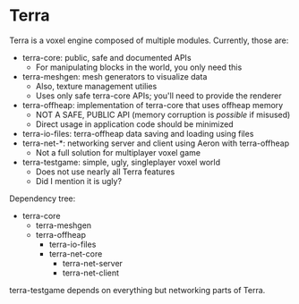 # Terra
Terra is a voxel engine composed of multiple modules. Currently, those are:

* terra-core: public, safe and documented APIs
  * For manipulating blocks in the world, you only need this
* terra-meshgen: mesh generators to visualize data
  * Also, texture management utilies
  * Uses only safe terra-core APIs; you'll need to provide the renderer
* terra-offheap: implementation of terra-core that uses offheap memory
  * NOT A SAFE, PUBLIC API (memory corruption is *possible* if misused)
  * Direct usage in application code should be minimized
* terra-io-files: terra-offheap data saving and loading using files
* terra-net-*: networking server and client using Aeron with terra-offheap
  * Not a full solution for multiplayer voxel game
* terra-testgame: simple, ugly, singleplayer voxel world
  * Does not use nearly all Terra features
  * Did I mention it is ugly?
  
Dependency tree:
* terra-core
  * terra-meshgen
  * terra-offheap
    * terra-io-files
    * terra-net-core
      * terra-net-server
      * terra-net-client
      
terra-testgame depends on everything but networking parts of Terra.